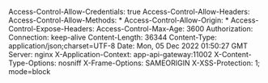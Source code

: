 Access-Control-Allow-Credentials: true
Access-Control-Allow-Headers: 
Access-Control-Allow-Methods: *
Access-Control-Allow-Origin: *
Access-Control-Expose-Headers: 
Access-Control-Max-Age: 3600
Authorization: 
Connection: keep-alive
Content-Length: 36344
Content-Type: application/json;charset=UTF-8
Date: Mon, 05 Dec 2022 01:50:27 GMT
Server: nginx
X-Application-Context: app-api-gateway:11002
X-Content-Type-Options: nosniff
X-Frame-Options: SAMEORIGIN
X-XSS-Protection: 1; mode=block